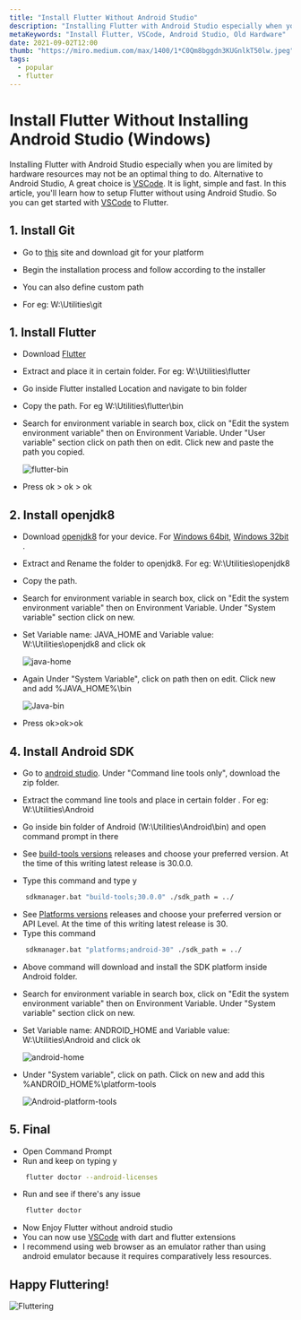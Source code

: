 ```yaml
---
title: "Install Flutter Without Android Studio"
description: "Installing Flutter with Android Studio especially when you are limited by hardware resources may not be an optimal thing to do"
metaKeywords: "Install Flutter, VSCode, Android Studio, Old Hardware"
date: 2021-09-02T12:00
thumb: "https://miro.medium.com/max/1400/1*C0Qm8bggdn3KUGnlkT50lw.jpeg"
tags:
  - popular
  - flutter
---
```


# Install Flutter Without Installing Android Studio (Windows)

Installing Flutter with Android Studio especially when you are limited by hardware resources may not be an optimal thing to do. Alternative to Android Studio, A great choice is [VSCode](https://code.visualstudio.com/). It is light, simple and fast. In this article, you'll learn how to setup Flutter without using Android Studio. So you can get started with [VSCode](https://code.visualstudio.com/) to Flutter.

## 1. Install Git

- Go to [this](https://git-scm.com/downloads) site and download git for your platform

- Begin the installation process and follow according to the installer

- You can also define custom path

- For eg: W:\Utilities\git

## 1. Install Flutter

- Download [Flutter](https://flutter.dev/docs/get-started/install/windows)

- Extract and place it in certain folder. For eg: W:\Utilities\flutter

- Go inside Flutter installed Location and navigate to bin folder

- Copy the path. For eg W:\Utilities\flutter\bin

- Search for environment variable in search box, click on "Edit the system environment variable" then on Environment Variable. Under "User variable" section click on path then on edit. Click new and paste the path you copied.

  <img src="https://i.postimg.cc/Hk3dmQHb/flutter-bin.png" alt="flutter-bin"/>

- Press ok > ok > ok

## 2. Install openjdk8

- Download [openjdk8](https://github.com/AdoptOpenJDK/openjdk8-binaries/releases/tag/jdk8u292-b10_openj9-0.26.0) for your device. For [Windows 64bit](https://github.com/AdoptOpenJDK/openjdk8-binaries/releases/download/jdk8u292-b10_openj9-0.26.0/OpenJDK8U-jdk_x64_windows_openj9_8u292b10_openj9-0.26.0.zip), [Windows 32bit](https://github.com/AdoptOpenJDK/openjdk8-binaries/releases/download/jdk8u292-b10_openj9-0.26.0/OpenJDK8U-jdk_x86-32_windows_openj9_8u292b10_openj9-0.26.0.zip) .

- Extract and Rename the folder to openjdk8. For eg: W:\Utilities\openjdk8

- Copy the path.

- Search for environment variable in search box, click on "Edit the system environment variable" then on Environment Variable. Under "System variable" section click on new.

- Set Variable name: JAVA_HOME and Variable value: W:\Utilities\openjdk8 and click ok

  <img src="https://i.postimg.cc/HkTdFSGp/java-home.png" alt="java-home"/>

- Again Under "System Variable", click on path then on edit. Click new and add %JAVA_HOME%\bin

  <img src="https://i.postimg.cc/256mSV8M/Java-bin.png" alt="Java-bin"/>

- Press ok>ok>ok

## 4. Install Android SDK

- Go to [android studio](https://developer.android.com/studio#downloads). Under "Command line tools only", download the zip folder.

- Extract the command line tools and place in certain folder . For eg: W:\Utilities\Android

- Go inside bin folder of Android (W:\Utilities\Android\bin) and open command prompt in there

- See [build-tools versions](https://developer.android.com/studio/releases/build-tools) releases and choose your preferred version. At the time of this writing latest release is 30.0.0.
- Type this command and type y

```bash
    sdkmanager.bat "build-tools;30.0.0" ./sdk_path = ../
```

- See [Platforms versions](https://developer.android.com/studio/releases/platforms) releases and choose your preferred version or API Level. At the time of this writing latest release is 30.
- Type this command

```bash
    sdkmanager.bat "platforms;android-30" ./sdk_path = ../
```

- Above command will download and install the SDK platform inside Android folder.

- Search for environment variable in search box, click on "Edit the system environment variable" then on Environment Variable. Under "System variable" section click on new.

- Set Variable name: ANDROID_HOME and Variable value: W:\Utilities\Android and click ok

  <img src="https://i.postimg.cc/v86YngLd/android-home.png" alt="android-home"/>

- Under "System variable", click on path. Click on new and add this %ANDROID_HOME%\platform-tools

  <img src="https://i.postimg.cc/sDY3nkN6/Android-platform-tools.png" alt="Android-platform-tools"/>

## 5. Final

- Open Command Prompt
- Run and keep on typing y

```bash
    flutter doctor --android-licenses
```

- Run and see if there's any issue

```bash
    flutter doctor
```

- Now Enjoy Flutter without android studio
- You can now use [VSCode](https://code.visualstudio.com/) with dart and flutter extensions
- I recommend using web browser as an emulator rather than using android emulator because it requires comparatively less resources.

## Happy Fluttering!

<img src="https://thumbs.gfycat.com/MajorFantasticArgentineruddyduck-max-1mb.gif" alt="Fluttering">
